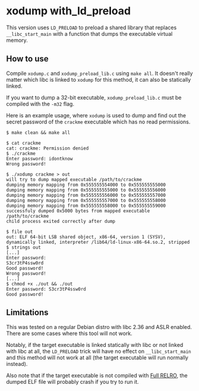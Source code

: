 # xodump with_ld_preload

This version uses `LD_PRELOAD` to preload a shared library that replaces `__libc_start_main` with a function that dumps the executable virtual memory.

## How to use

Compile `xodump.c` and `xodump_preload_lib.c` using `make all`. It doesn't really matter which libc is linked to `xodump` for this method, it can also be statically linked.

If you want to dump a 32-bit executable, `xodump_preload_lib.c` must be compiled with the `-m32` flag.

Here is an example usage, where `xodump` is used to dump and find out the secret password of the `crackme` executable which has no read permissions.

```console
$ make clean && make all

$ cat crackme
cat: crackme: Permission denied
$ ./crackme 
Enter password: idontknow
Wrong password!

$ ./xodump crackme > out
will try to dump mapped executable /path/to/crackme
dumping memory mapping from 0x555555554000 to 0x555555555000
dumping memory mapping from 0x555555555000 to 0x555555556000
dumping memory mapping from 0x555555556000 to 0x555555557000
dumping memory mapping from 0x555555557000 to 0x555555558000
dumping memory mapping from 0x555555558000 to 0x555555559000
successfuly dumped 0x5000 bytes from mapped executable /path/to/crackme
child process exited correctly after dump

$ file out
out: ELF 64-bit LSB shared object, x86-64, version 1 (SYSV), dynamically linked, interpreter /lib64/ld-linux-x86-64.so.2, stripped
$ strings out
[...]
Enter password: 
S3cr3tP4ssw0rd
Good password!
Wrong password!
[...]
$ chmod +x ./out && ./out
Enter password: S3cr3tP4ssw0rd
Good password!
```

## Limitations

This was tested on a regular Debian distro with libc 2.36 and ASLR enabled. There are some cases where this tool will not work.

Notably, if the target executable is linked statically with libc or not linked with libc at all, the `LD_PRELOAD` trick will have no effect on `__libc_start_main` and this method will not work at all (the target executable will run normally instead).

Also note that if the target executable is not compiled with [Full RELRO](https://www.redhat.com/fr/blog/hardening-elf-binaries-using-relocation-read-only-relro), the dumped ELF file will probably crash if you try to run it.